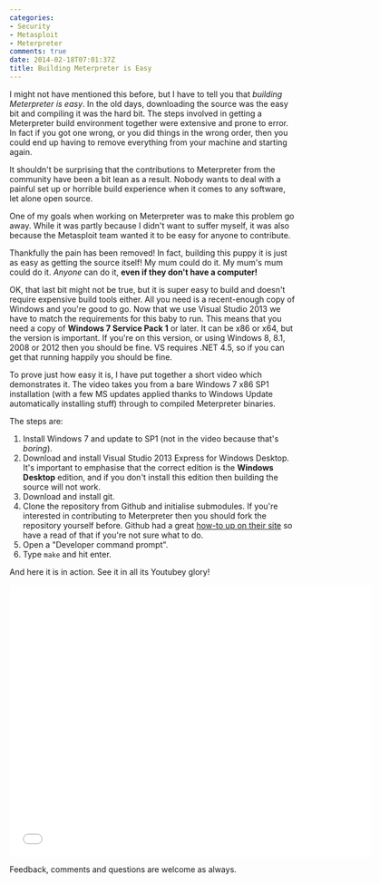 ```yaml
---
categories:
- Security
- Metasploit
- Meterpreter
comments: true
date: 2014-02-18T07:01:37Z
title: Building Meterpreter is Easy
---
```


I might not have mentioned this before, but I have to tell you that _building Meterpreter is easy_. In the old days, downloading the source was the easy bit and compiling it was the hard bit. The steps involved in getting a Meterpreter build environment together were extensive and prone to error. In fact if you got one wrong, or you did things in the wrong order, then you could end up having to remove everything from your machine and starting again.

It shouldn't be surprising that the contributions to Meterpreter from the community have been a bit lean as a result. Nobody wants to deal with a painful set up or horrible build experience when it comes to any software, let alone open source.

One of my goals when working on Meterpreter was to make this problem go away. While it was partly because I didn't want to suffer myself, it was also because the Metasploit team wanted it to be easy for anyone to contribute.

Thankfully the pain has been removed! In fact, building this puppy it is just as easy as getting the source itself! My mum could do it. My mum's mum could do it. _Anyone_ can do it, **even if they don't have a computer!**

OK, that last bit might not be true, but it is super easy to build and doesn't require expensive build tools either. All you need is a recent-enough copy of Windows and you're good to go. Now that we use Visual Studio 2013 we have to match the requirements for this baby to run. This means that you need a copy of **Windows 7 Service Pack 1** or later. It can be x86 or x64, but the version is important. If you're on this version, or using Windows 8, 8.1, 2008 or 2012 then you should be fine. VS requires .NET 4.5, so if you can get that running happily you should be fine.

To prove just how easy it is, I have put together a short video which demonstrates it. The video takes you from a bare Windows 7 x86 SP1 installation (with a few MS updates applied thanks to Windows Update automatically installing stuff) through to compiled Meterpreter binaries.

The steps are:

1. Install Windows 7 and update to SP1 (not in the video because that's _boring_).
1. Download and install Visual Studio 2013 Express for Windows Desktop. It's important to emphasise that the correct edition is the **Windows Desktop** edition, and if you don't install this edition then building the source will not work.
1. Download and install git.
1. Clone the repository from Github and initialise submodules. If you're interested in contributing to Meterpreter then you should fork the repository yourself before. Github had a great [how-to up on their site][fork] so have a read of that if you're not sure what to do.
1. Open a "Developer command prompt".
1. Type `make` and hit enter.

And here it is in action. See it in all its Youtubey glory!

<iframe width="640" height="480" src="//www.youtube.com/embed/5WgLlGCMez0" frameborder="0" allowfullscreen></iframe>

Feedback, comments and questions are welcome as always.

  [fork]: https://help.github.com/articles/fork-a-repo "Fork a Repo"
